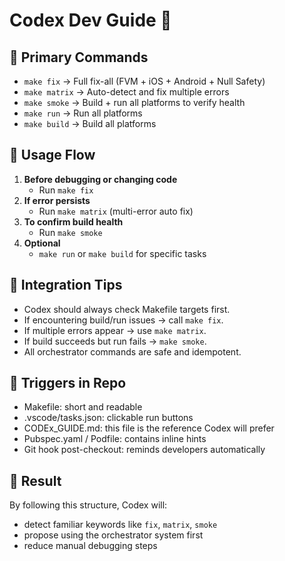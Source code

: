 # Codex Dev Guide 🧠

## 📌 Primary Commands
- `make fix` → Full fix-all (FVM + iOS + Android + Null Safety)
- `make matrix` → Auto-detect and fix multiple errors
- `make smoke` → Build + run all platforms to verify health
- `make run` → Run all platforms
- `make build` → Build all platforms

## 🚀 Usage Flow
1. **Before debugging or changing code**
   - Run `make fix`
2. **If error persists**
   - Run `make matrix` (multi-error auto fix)
3. **To confirm build health**
   - Run `make smoke`
4. **Optional**
   - `make run` or `make build` for specific tasks

## 🧠 Integration Tips
- Codex should always check Makefile targets first.
- If encountering build/run issues → call `make fix`.
- If multiple errors appear → use `make matrix`.
- If build succeeds but run fails → `make smoke`.
- All orchestrator commands are safe and idempotent.

## 💬 Triggers in Repo
- Makefile: short and readable
- .vscode/tasks.json: clickable run buttons
- CODEx_GUIDE.md: this file is the reference Codex will prefer
- Pubspec.yaml / Podfile: contains inline hints
- Git hook post-checkout: reminds developers automatically

## 🧭 Result
By following this structure, Codex will:
- detect familiar keywords like `fix`, `matrix`, `smoke`
- propose using the orchestrator system first
- reduce manual debugging steps

